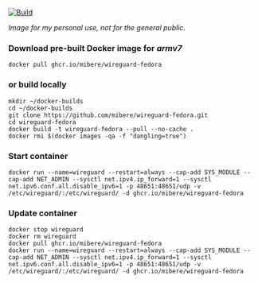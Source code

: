 [![Build](https://github.com/mibere/wireguard-fedora/actions/workflows/publish-image.yml/badge.svg?branch=main)](https://github.com/mibere/wireguard-fedora/actions/workflows/publish-image.yml)

_Image for my personal use, not for the general public._

### Download pre-built Docker image for _armv7_
```
docker pull ghcr.io/mibere/wireguard-fedora
```

### or build locally
```
mkdir ~/docker-builds
cd ~/docker-builds
git clone https://github.com/mibere/wireguard-fedora.git
cd wireguard-fedora
docker build -t wireguard-fedora --pull --no-cache .
docker rmi $(docker images -qa -f "dangling=true")
```

### Start container
```
docker run --name=wireguard --restart=always --cap-add SYS_MODULE --cap-add NET_ADMIN --sysctl net.ipv4.ip_forward=1 --sysctl net.ipv6.conf.all.disable_ipv6=1 -p 48651:48651/udp -v /etc/wireguard/:/etc/wireguard/ -d ghcr.io/mibere/wireguard-fedora
```

### Update container
```
docker stop wireguard
docker rm wireguard
docker pull ghcr.io/mibere/wireguard-fedora
docker run --name=wireguard --restart=always --cap-add SYS_MODULE --cap-add NET_ADMIN --sysctl net.ipv4.ip_forward=1 --sysctl net.ipv6.conf.all.disable_ipv6=1 -p 48651:48651/udp -v /etc/wireguard/:/etc/wireguard/ -d ghcr.io/mibere/wireguard-fedora
```
